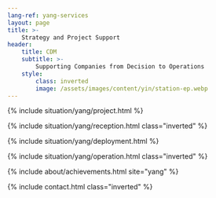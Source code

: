 ```yaml
---
lang-ref: yang-services
layout: page
title: >-
    Strategy and Project Support
header:
    title: CDM
    subtitle: >-
        Supporting Companies from Decision to Operations
    style:
        class: inverted
        image: /assets/images/content/yin/station-ep.webp
---
```


{% include situation/yang/project.html %}

{% include situation/yang/reception.html class="inverted" %}

{% include situation/yang/deployment.html %}

{% include situation/yang/operation.html class="inverted" %}

{% include about/achievements.html site="yang" %}

{% include contact.html class="inverted" %}
